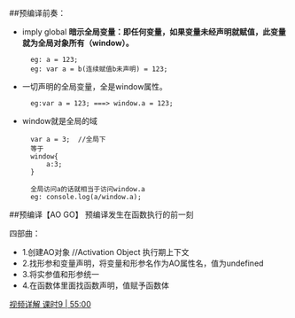 ##预编译前奏：

- imply global **暗示全局变量：即任何变量，如果变量未经声明就赋值，此变量就为全局对象所有（window）。**

		eg: a = 123; 
		eg: var a = b(连续赋值b未声明) = 123;

- 一切声明的全局变量，全是window属性。

		eg:var a = 123; ===> window.a = 123;

- window就是全局的域
		
		var a = 3;  //全局下
		等于
		window{
			a:3;
		}

		全局访问a的话就相当于访问window.a
		eg: console.log(a/window.a);

##预编译【AO  GO】
预编译发生在函数执行的前一刻

四部曲：

- 1.创建AO对象  //Activation Object  执行期上下文
- 2.找形参和变量声明，将变量和形参名作为AO属性名，值为undefined
- 3.将实参值和形参统一
- 4.在函数体里面找函数声明，值赋予函数体

[视频详解 课时9 | 55:00](https://study.163.com/course/introduction/1004170004.htm)